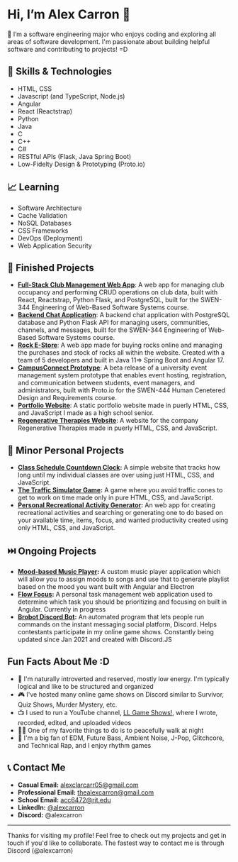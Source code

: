 # Hi, I’m Alex Carron 👋

👀 I’m a software engineering major who enjoys coding and exploring all areas of software development. I'm passionate about building helpful software and contributing to projects! =D

## 🌳 Skills & Technologies
- HTML, CSS
- Javascript (and TypeScript, Node.js)
- Angular
- React (Reactstrap)
- Python
- Java
- C
- C++
- C#
- RESTful APIs (Flask, Java Spring Boot)
- Low-Fidelty Design & Prototyping (Proto.io)

## 📈 Learning
- Software Architecture
- Cache Validation
- NoSQL Databases
- CSS Frameworks
- DevOps (Deployment)
- Web Application Security
  
## 📂 Finished Projects
- **[Full-Stack Club Management Web App](https://github.com/alexcarron/club-occupancy-manager)**: A web app for managing club occupancy and performing CRUD operations on club data, built with React, Reactstrap, Python Flask, and PostgreSQL, built for the SWEN-344 Engineering of Web-Based Software Systems course.
- **[Backend Chat Application](https://github.com/alexcarron/chat-server)**: A backend chat application with PostgreSQL database and Python Flask API for managing users, communities, channels, and messages, built for the SWEN-344 Engineering of Web-Based Software Systems course.
- **[Rock E-Store](https://github.com/alexcarron/rock-estore)**: A web app made for buying rocks online and managing the purchases and stock of rocks all within the website. Created with a team of 5 developers and built in Java 11=> Spring Boot and Angular 17.
- **[CampusConnect Prototype](https://github.com/alexcarron/campus-connect)**: A beta release of a university event management system prototype that enables event hosting, registration, and communication between students, event managers, and administrators, built with Proto.io for the SWEN-444 Human Cenetered Design and Requirements course.
- **[Portfolio Website](https://github.com/alexcarron/portfolio)**: A static portfolio website made in puerly HTML, CSS, and JavaScript I made as a high school senior.
- **[Regenerative Therapies Website](https://github.com/alexcarron/regenerative-therapies/)**: A website for the company Regenerative Therapies made in puerly HTML, CSS, and JavaScript.

## 🔽 Minor Personal Projects
- **[Class Schedule Countdown Clock](https://github.com/alexcarron/schedule):** A simple website that tracks how long until my individual classes are over using just HTML, CSS, and JavaScript.
- **[The Traffic Simulator Game](https://github.com/alexcarron/traffic_simulator):** A game where you avoid traffic cones to get to work on time made only in pure HTML, CSS, and JavaScript.
- **[Personal Recreational Activity Generator](https://github.com/alexcarron/recreational-activity-generator):** An web app for creating recreational activities and searching or generating one to do based on your available time, items, focus, and wanted productivity created using only HTML, CSS, and JavaScript.

## ⏭️ Ongoing Projects
- **[Mood-based Music Player](https://github.com/alexcarron/music-player):** A custom music player application which will allow you to assign moods to songs and use that to generate playlist based on the mood you want built with Angular and Electron
- **[Flow Focus](https://github.com/alexcarron/flow-focus):** A personal task management web application used to determine which task you should be prioritizing and focusing on built in Angular. Currently in progress
- **[Brobot Discord Bot](https://github.com/alexcarron/brobot):** An automated program that lets people run commands on the instant messaging social platform, Discord. Helps contestants participate in my online game shows. Constantly being updated since Jan 2021 and created with Discord.JS

## Fun Facts About Me :D
- 🤫 I'm naturally introverted and reserved, mostly low energy. I'm typically logical and like to be structured and organized
- 🎮 I've hosted many online game shows on Discord similar to Survivor, Quiz Shows, Murder Mystery, etc.
- 📺 I used to run a YouTube channel, [LL Game Shows!](https://youtube.com/LLGameShows), where I wrote, recorded, edited, and uploaded videos
- 🚶‍♂️ One of my favorite things to do is to peacefully walk at night
- 🎵 I'm a big fan of EDM, Future Bass, Ambient Noise, J-Pop, Glitchcore, and Technical Rap, and I enjoy rhythm games

## 📞 Contact Me
- **Casual Email:** <a href="mailto:alexclarcarr05+github@gmail.com">alexclarcarr05@gmail.com</a>
- **Professional Email:** <a href="mailto:thealexcarron+github@gmail.com">thealexcarron@gmail.com</a>
- **School Email:** <a href="mailto:acc6472@rit.edu">acc6472@rit.edu</a>
- **LinkedIn:** [@alexcarron](https://www.linkedin.com/in/alexcarron/)
- **Discord:** @alexcarron

---

Thanks for visiting my profile! Feel free to check out my projects and get in touch if you'd like to collaborate. The fastest way to contact me is through Discord (@alexcarron)
